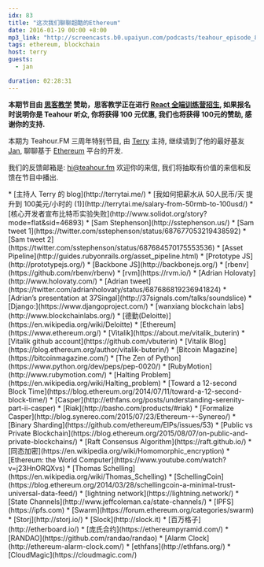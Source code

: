 ```yaml
---
idx: 83
title: "这次我们聊聊超酷的Ethereum"
date: 2016-01-19 00:00 +8:00
mp3_link: "http://screencasts.b0.upaiyun.com/podcasts/teahour_episode_83.m4a"
tags: ethereum, blockchain
host: terry
guests:
  - jan

duration: 02:28:31
---
```


**本期节目由 [思客教学](http://sike.io/?ref=teahour) 赞助，思客教学正在进行 [React 全端训练营招生](http://v2ex.com/t/248105), 如果报名时说明你是 Teahour 听众, 你将获得 100 元优惠, 我们也将获得 100元的赞助, 感谢你的支持.**

本期为 Teahour.FM 三周年特别节目, 由 [Terry](http://weibo.com/poshboytl) 主持, 继续请到了他的最好基友 [Jan](http://weibo.com/p/1005055581685994), 聊聊基于 [Ethereum](https://www.ethereum.org/) 平台的开发.

我们的反馈邮箱是: hi@teahour.fm 欢迎你的来信, 我们将抽取有价值的来信和反馈在节目中播出.

<section class="notes" markdown="1">
* [主持人 Terry 的 blog](http://terrytai.me/)
* [我如何把薪水从 50人民币/天 提升到 100美元/小时的 (1)](http://terrytai.me/salary-from-50rmb-to-100usd/)
* [核心开发者宣布比特币实验失败](http://www.solidot.org/story?mode=flat&sid=46893)
* [Sam Stephenson](http://sstephenson.us/)
* [Sam tweet 1](https://twitter.com/sstephenson/status/687677053219438592)
* [Sam tweet 2](https://twitter.com/sstephenson/status/687684570175553536)
* [Asset Pipeline](http://guides.rubyonrails.org/asset_pipeline.html)
* [Prototype JS](http://prototypejs.org/)
* [Backbone JS](http://backbonejs.org/)
* [rbenv](https://github.com/rbenv/rbenv)
* [rvm](https://rvm.io/)
* [Adrian Holovaty](http://www.holovaty.com/)
* [Adrian tweet](https://twitter.com/adrianholovaty/status/687686819236941824)
* [Adrian’s presentation at 37Singal](http://37signals.com/talks/soundslice)
* [Django:](https://www.djangoproject.com/)
* [wanxiang blockchain labs](http://www.blockchainlabs.org/)
* [德勤(Deloitte)](https://en.wikipedia.org/wiki/Deloitte)
* [Ethereum](https://www.ethereum.org/)
* [Vitalik](https://about.me/vitalik_buterin)
* [Vitalik github account](https://github.com/vbuterin)
* [Vitalik Blog](https://blog.ethereum.org/author/vitalik-buterin/)
* [Bitcoin Magazine](https://bitcoinmagazine.com/)
* [The Zen of Python](https://www.python.org/dev/peps/pep-0020/)
* [RubyMotion](http://www.rubymotion.com/)
* [Halting Problem](https://en.wikipedia.org/wiki/Halting_problem)
* [Toward a 12-second Block Time](https://blog.ethereum.org/2014/07/11/toward-a-12-second-block-time/)
* [Casper](http://ethfans.org/posts/understanding-serenity-part-ii-casper)
* [Riak](http://basho.com/products/#riak)
* [Formalize Casper](http://blog.synereo.com/2015/07/23/Ethereum-+-Synereo/)
* [Binary Sharding](https://github.com/ethereum/EIPs/issues/53)
* [Public vs Private Blockchain](https://blog.ethereum.org/2015/08/07/on-public-and-private-blockchains/)
* [Raft Consensus Algorithm](https://raft.github.io/)
* [同态加密](https://en.wikipedia.org/wiki/Homomorphic_encryption)
* [Ethereum: the World Computer](https://www.youtube.com/watch?v=j23HnORQXvs)
* [Thomas Schelling](https://en.wikipedia.org/wiki/Thomas_Schelling)
* [SchellingCoin](https://blog.ethereum.org/2014/03/28/schellingcoin-a-minimal-trust-universal-data-feed/)
* [lightning network](https://lightning.network/)
* [State Channels](http://www.jeffcoleman.ca/state-channels/)
* [IPFS](https://ipfs.com)
* [Swarm](https://forum.ethereum.org/categories/swarm)
* [Storj](http://storj.io/)
* [Slock](http://slock.it)
* [百万格子](http://etherboard.io/)
* [庞氏合约](https://ethereumpyramid.com/)
* [RANDAO](https://github.com/randao/randao)
* [Alarm Clock](http://ethereum-alarm-clock.com/)
* [ethfans](http://ethfans.org/)
* [CloudMagic](https://cloudmagic.com/)
</section>
